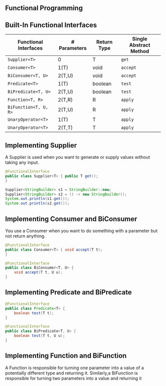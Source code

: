 Functional Programming
---

Built-In Functional Interfaces
---

| Functional Interfaces  | # Parameters  |Return Type   |Single Abstract Method   |
|------------------------|---------------|--------------|-------------------------|
|  `Supplier<T>`         | 0             |     T        |    `get`                |   
|  `Consumer<T>`         | 1(T)          |   void       |    `accept`             |   
|  `BiConsumer<T, U>`    | 2(T,U)        |   void       |    `accept`             |   
|  `Predicate<T>`        | 1(T)          |  boolean     |    `test`               |   
|  `BiPredicate<T, U>`   | 2(T,U)        |  boolean     |    `test`               |   
|  `Function<T, R>`      | 2(T,R)        |    R         |    `apply`              |   
|  `BiFunction<T, U, R>` | 2(T,U)        |    R         |    `apply`              |   
|  `UnaryOperator<T>`    | 1(T)          |    T         |    `apply`              |   
|  `UnaryOperator<T>`    | 2(T,T)        |    T         |    `apply`              |   

Implementing Supplier
---
A Supplier is used when you want to generate or supply values without taking any input.

```java
@FunctionalInterface 
public class Supplier<T> { public T get();
}
```

```java
Supplier<StringBuilder> s1 = StringBuilder::new;
Supplier<StringBuilder> s2 = () -> new StringBuilder();
System.out.println(s1.get());  
System.out.println(s2.get());
```

Implementing Consumer and BiConsumer
----
You use a Consumer when you want to do something with a parameter but not return anything.

```java
@FunctionalInterface 
public class Consumer<T> { void accept(T t);
}
```
```java
@FunctionalInterface 
public class BiConsumer<T, U> {
    void accept(T t, U u);
}
```
Implementing Predicate and BiPredicate
--------
```java
@FunctionalInterface
public class Predicate<T> { 
    boolean test(T t);
}

@FunctionalInterface 
public class BiPredicate<T, U> {
    boolean test(T t, U u); 
}
```

Implementing Function and BiFunction
------
A Function is responsible for turning one parameter into a value of a potentially different type and returning it. Similarly,a BiFunction is responsible for turning two parameters into a value and returning it
